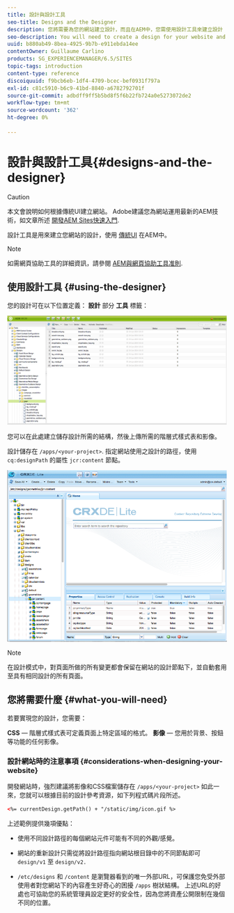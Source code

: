 ```yaml
---
title: 設計與設計工具
seo-title: Designs and the Designer
description: 您將需要為您的網站建立設計，而且在AEM中，您需使用設計工具來建立設計
seo-description: You will need to create a design for your website and in AEM, you do so by using the Designer
uuid: b880ab49-8bea-4925-9b7b-e911ebda14ee
contentOwner: Guillaume Carlino
products: SG_EXPERIENCEMANAGER/6.5/SITES
topic-tags: introduction
content-type: reference
discoiquuid: f9bcb6eb-1df4-4709-bcec-bef0931f797a
exl-id: c81c5910-b6c9-41bd-8840-a6782792701f
source-git-commit: adbdff9ff5b5bd8f5f6b22fb724a0e5273072de2
workflow-type: tm+mt
source-wordcount: '362'
ht-degree: 0%

---
```


# 設計與設計工具{#designs-and-the-designer}

>[!CAUTION]
>
>本文會說明如何根據傳統UI建立網站。 Adobe建議您為網站運用最新的AEM技術，如文章所述 [開發AEM Sites快速入門](/help/sites-developing/getting-started.md).

設計工具是用來建立您網站的設計，使用 [傳統UI](/help/release-notes/touch-ui-features-status.md) 在AEM中。

>[!NOTE]
>
>如需網頁協助工具的詳細資訊，請參閱 [AEM與網頁協助工具准則](/help/managing/web-accessibility.md).

## 使用設計工具 {#using-the-designer}

您的設計可在以下位置定義： **設計** 部分 **工具** 標籤：

![screen_shot_2012-02-01at30237pm](assets/screen_shot_2012-02-01at30237pm.png)

您可以在此處建立儲存設計所需的結構，然後上傳所需的階層式樣式表和影像。

設計儲存在 `/apps/<your-project>`. 指定網站使用之設計的路徑，使用 `cq:designPath` 的屬性 `jcr:content` 節點。

![chlimage_1-74](assets/chlimage_1-74a.png)

>[!NOTE]
>
>在設計模式中，對頁面所做的所有變更都會保留在網站的設計節點下，並自動套用至具有相同設計的所有頁面。

## 您將需要什麼 {#what-you-will-need}

若要實現您的設計，您需要：

**CSS**  — 階層式樣式表可定義頁面上特定區域的格式。
**影像**  — 您用於背景、按鈕等功能的任何影像。

### 設計網站時的注意事項 {#considerations-when-designing-your-website}

開發網站時，強烈建議將影像和CSS檔案儲存在 `/apps/<your-project>` 如此一來，您就可以根據目前的設計參考資源，如下列程式碼片段所述。

```xml
<%= currentDesign.getPath() + "/static/img/icon.gif %>
```

上述範例提供幾項優點：

* 使用不同設計路徑的每個網站元件可能有不同的外觀/感覺。
* 網站的重新設計只需從將設計路徑指向網站根目錄中的不同節點即可 `design/v1` 至 `design/v2.`

* `/etc/designs` 和 `/content` 是瀏覽器看到的唯一外部URL，可保護您免受外部使用者對您網站下的內容產生好奇心的困擾 `/apps` 樹狀結構。 上述URL的好處也可協助您的系統管理員設定更好的安全性，因為您將資產公開限制在幾個不同的位置。
